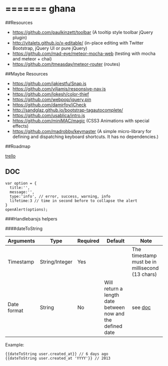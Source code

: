 =======
ghana
=====
##Resources

 - https://github.com/paulkinzett/toolbar (A tooltip style toolbar jQuery plugin)
 - http://vitalets.github.io/x-editable/ (in-place editing with Twitter Bootstrap, jQuery UI or pure jQuery)
 - https://github.com/mad-eye/meteor-mocha-web (testing with mocha and meteor + chai)
 - https://github.com/tmeasday/meteor-router (routes)

##Maybe Resources

 - https://github.com/jakiestfu/Snap.js
 - https://github.com/viljamis/responsive-nav.js
 - https://github.com/lokesh/color-thief
 - https://github.com/webpop/jquery.pin
 - https://github.com/damirfoy/iCheck
 - http://sandglaz.github.io/bootstrap-tagautocomplete/
 - https://github.com/usablica/intro.js
 - https://github.com/miniMAC/magic (CSS3 Animations with special effects)
 - https://github.com/madrobby/keymaster (A simple micro-library for defining and dispatching keyboard shortcuts. It has no dependencies.)


##Roadmap

[trello](https://trello.com/board/ghana/51c429250f27db512d0024cd)

## DOC


    var option = {
      title:'',
      message:'',
      type:'info', // error, success, warning, info
      lifetime:3 // time in second before to collapse the alert
    }
    openAlert(options);


###Handlebarsjs helpers

####dateToString


Arguments | Type | Required | Default | Note
------|-----|-----|-----|----
Timestamp | String/Integer | Yes |  | The timestamp must be in millisecond (13 chars)
Date format | String | No | Will return a length date between now and the defined date | see [doc](http://momentjs.com/docs/)
Example:

    {{dateToString user.created_at}} // 6 days ago
    {{dateToString user.created_at 'YYYY'}} // 2013